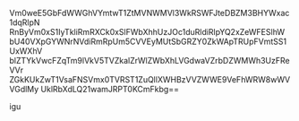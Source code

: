 Vm0weE5GbFdWWGhVYmtwT1ZtMVNWMVl3WkRSWFJteDBZM3BHYWxac1dqRlpN
RnByVm0xS1IyTkliRmRXCk0xSlFWbXhhUzJOc1duRldiRlpYQ2xZeWFESlhW
bU40VXpGYWNrNVdiRmRpUm5CVVEyMUtSbGRZY0ZkWApTRUpFVmtSS1UxWXhV
blZTYkVwcFZqTm9lVkV5TVZkalZrWlZWbXhLVGdwaVZrbDZWMWh3UzFReVVr
ZGkKUkZwT1VsaFNSVmx0TVRST1ZuQllXWHBzVVZWWE9VeFhWRW8wWVVGdlMy
UklRbXdLQ21wamJRPT0KCmFkbg==

igu